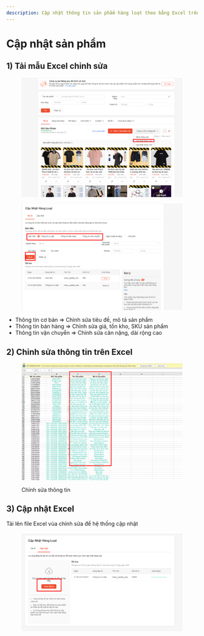 ```yaml
---
description: Cập nhật thông tin sản phẩm hàng loạt theo bằng Excel trên Shopee
---
```


# Cập nhật sản phẩm

## 1) Tải mẫu Excel chỉnh sửa

<figure><img src="../../.gitbook/assets/image (2).png" alt=""><figcaption></figcaption></figure>



<figure><img src="../../.gitbook/assets/image (12) (1).png" alt=""><figcaption></figcaption></figure>

* Thông tin cơ bản => Chỉnh sửa tiêu đề, mô tả sản phẩm
* Thông tin bán hàng => Chỉnh sửa giá, tồn kho, SKU sản phẩm
* Thông tin vận chuyển => Chỉnh sửa cân nặng, dài rộng cao

## 2) Chỉnh sửa thông tin trên Excel

<figure><img src="../../.gitbook/assets/image (2) (1).png" alt=""><figcaption><p>Chỉnh sửa thông tin</p></figcaption></figure>

## 3) Cập nhật Excel

Tải lên file Excel vùa chỉnh sửa để hệ thống cập nhật

<figure><img src="../../.gitbook/assets/image (6).png" alt=""><figcaption></figcaption></figure>

